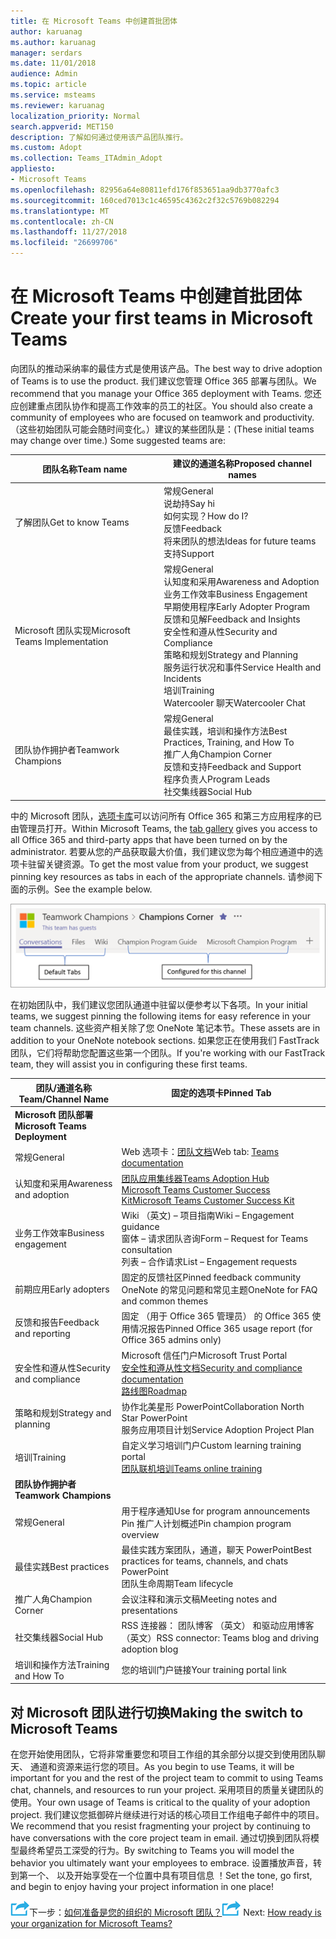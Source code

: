 ```yaml
---
title: 在 Microsoft Teams 中创建首批团体
author: karuanag
ms.author: karuanag
manager: serdars
ms.date: 11/01/2018
audience: Admin
ms.topic: article
ms.service: msteams
ms.reviewer: karuanag
localization_priority: Normal
search.appverid: MET150
description: 了解如何通过使用该产品团队推行。
ms.custom: Adopt
ms.collection: Teams_ITAdmin_Adopt
appliesto:
- Microsoft Teams
ms.openlocfilehash: 82956a64e80811efd176f853651aa9db3770afc3
ms.sourcegitcommit: 160ced7013c1c46595c4362c2f32c5769b082294
ms.translationtype: MT
ms.contentlocale: zh-CN
ms.lasthandoff: 11/27/2018
ms.locfileid: "26699706"
---
```

# <a name="create-your-first-teams-in-microsoft-teams"></a><span data-ttu-id="82184-103">在 Microsoft Teams 中创建首批团体</span><span class="sxs-lookup"><span data-stu-id="82184-103">Create your first teams in Microsoft Teams</span></span>

<span data-ttu-id="82184-104">向团队的推动采纳率的最佳方式是使用该产品。</span><span class="sxs-lookup"><span data-stu-id="82184-104">The best way to drive adoption of Teams is to use the product.</span></span> <span data-ttu-id="82184-105">我们建议您管理 Office 365 部署与团队。</span><span class="sxs-lookup"><span data-stu-id="82184-105">We recommend that you manage your Office 365 deployment with Teams.</span></span> <span data-ttu-id="82184-106">您还应创建重点团队协作和提高工作效率的员工的社区。</span><span class="sxs-lookup"><span data-stu-id="82184-106">You should also create a community of employees who are focused on teamwork and productivity.</span></span> <span data-ttu-id="82184-107">（这些初始团队可能会随时间变化。）建议的某些团队是：</span><span class="sxs-lookup"><span data-stu-id="82184-107">(These initial teams may change over time.) Some suggested teams are:</span></span>

| <span data-ttu-id="82184-108">团队名称</span><span class="sxs-lookup"><span data-stu-id="82184-108">Team name</span></span> | <span data-ttu-id="82184-109">建议的通道名称</span><span class="sxs-lookup"><span data-stu-id="82184-109">Proposed channel names</span></span> |
| --------- | ---------------------- |
| <span data-ttu-id="82184-110">了解团队</span><span class="sxs-lookup"><span data-stu-id="82184-110">Get to know Teams</span></span> | <span data-ttu-id="82184-111">常规</span><span class="sxs-lookup"><span data-stu-id="82184-111">General</span></span></br> <span data-ttu-id="82184-112">说劫持</span><span class="sxs-lookup"><span data-stu-id="82184-112">Say hi</span></span></br> <span data-ttu-id="82184-113">如何实现？</span><span class="sxs-lookup"><span data-stu-id="82184-113">How do I?</span></span></br><span data-ttu-id="82184-114">反馈</span><span class="sxs-lookup"><span data-stu-id="82184-114">Feedback</span></span> </br> <span data-ttu-id="82184-115">将来团队的想法</span><span class="sxs-lookup"><span data-stu-id="82184-115">Ideas for future teams</span></span> </br> <span data-ttu-id="82184-116">支持</span><span class="sxs-lookup"><span data-stu-id="82184-116">Support</span></span> |
| <span data-ttu-id="82184-117">Microsoft 团队实现</span><span class="sxs-lookup"><span data-stu-id="82184-117">Microsoft Teams Implementation</span></span> | <span data-ttu-id="82184-118">常规</span><span class="sxs-lookup"><span data-stu-id="82184-118">General</span></span> <br/> <span data-ttu-id="82184-119">认知度和采用</span><span class="sxs-lookup"><span data-stu-id="82184-119">Awareness and Adoption</span></span> <br/> <span data-ttu-id="82184-120">业务工作效率</span><span class="sxs-lookup"><span data-stu-id="82184-120">Business Engagement</span></span> <br/> <span data-ttu-id="82184-121">早期使用程序</span><span class="sxs-lookup"><span data-stu-id="82184-121">Early Adopter Program</span></span> <br/> <span data-ttu-id="82184-122">反馈和见解</span><span class="sxs-lookup"><span data-stu-id="82184-122">Feedback and Insights</span></span> <br/> <span data-ttu-id="82184-123">安全性和遵从性</span><span class="sxs-lookup"><span data-stu-id="82184-123">Security and Compliance</span></span> <br/> <span data-ttu-id="82184-124">策略和规划</span><span class="sxs-lookup"><span data-stu-id="82184-124">Strategy and Planning</span></span> <br/> <span data-ttu-id="82184-125">服务运行状况和事件</span><span class="sxs-lookup"><span data-stu-id="82184-125">Service Health and Incidents</span></span> <br/> <span data-ttu-id="82184-126">培训</span><span class="sxs-lookup"><span data-stu-id="82184-126">Training</span></span> <br/> <span data-ttu-id="82184-127">Watercooler 聊天</span><span class="sxs-lookup"><span data-stu-id="82184-127">Watercooler Chat</span></span> |
| <span data-ttu-id="82184-128">团队协作拥护者</span><span class="sxs-lookup"><span data-stu-id="82184-128">Teamwork Champions</span></span> | <span data-ttu-id="82184-129">常规</span><span class="sxs-lookup"><span data-stu-id="82184-129">General</span></span> <br/> <span data-ttu-id="82184-130">最佳实践，培训和操作方法</span><span class="sxs-lookup"><span data-stu-id="82184-130">Best Practices, Training, and How To</span></span> <br/> <span data-ttu-id="82184-131">推广人角</span><span class="sxs-lookup"><span data-stu-id="82184-131">Champion Corner</span></span> <br/> <span data-ttu-id="82184-132">反馈和支持</span><span class="sxs-lookup"><span data-stu-id="82184-132">Feedback and Support</span></span> <br/> <span data-ttu-id="82184-133">程序负责人</span><span class="sxs-lookup"><span data-stu-id="82184-133">Program Leads</span></span> <br/> <span data-ttu-id="82184-134">社交集线器</span><span class="sxs-lookup"><span data-stu-id="82184-134">Social Hub</span></span> |

<span data-ttu-id="82184-135">中的 Microsoft 团队，[选项卡库](https://docs.microsoft.com/en-us/microsoftteams/platform/concepts/tabs/tabs-overview)可以访问所有 Office 365 和第三方应用程序的已由管理员打开。</span><span class="sxs-lookup"><span data-stu-id="82184-135">Within Microsoft Teams, the [tab gallery](https://docs.microsoft.com/en-us/microsoftteams/platform/concepts/tabs/tabs-overview) gives you access to all Office 365 and third-party apps that have been turned on by the administrator.</span></span> <span data-ttu-id="82184-136">若要从您的产品获取最大价值，我们建议您为每个相应通道中的选项卡驻留关键资源。</span><span class="sxs-lookup"><span data-stu-id="82184-136">To get the most value from your product, we suggest pinning key resources as tabs in each of the appropriate channels.</span></span> <span data-ttu-id="82184-137">请参阅下面的示例。</span><span class="sxs-lookup"><span data-stu-id="82184-137">See the example below.</span></span>

![默认和自定义选项卡](media/teams-adoption-tab-example.png)

<span data-ttu-id="82184-139">在初始团队中，我们建议您团队通道中驻留以便参考以下各项。</span><span class="sxs-lookup"><span data-stu-id="82184-139">In your initial teams, we suggest pinning the following items for easy reference in your team channels.</span></span> <span data-ttu-id="82184-140">这些资产相关除了您 OneNote 笔记本节。</span><span class="sxs-lookup"><span data-stu-id="82184-140">These assets are in addition to your OneNote notebook sections.</span></span> <span data-ttu-id="82184-141">如果您正在使用我们 FastTrack 团队，它们将帮助您配置这些第一个团队。</span><span class="sxs-lookup"><span data-stu-id="82184-141">If you're working with our FastTrack team, they will assist you in configuring these first teams.</span></span> 

|<span data-ttu-id="82184-142">团队/通道名称</span><span class="sxs-lookup"><span data-stu-id="82184-142">Team/Channel Name</span></span> | <span data-ttu-id="82184-143">固定的选项卡</span><span class="sxs-lookup"><span data-stu-id="82184-143">Pinned Tab</span></span> |
|----------------- | ---------- |
| <span data-ttu-id="82184-144">**Microsoft 团队部署**</span><span class="sxs-lookup"><span data-stu-id="82184-144">**Microsoft Teams Deployment**</span></span> ||
| <span data-ttu-id="82184-145">常规</span><span class="sxs-lookup"><span data-stu-id="82184-145">General</span></span> | <span data-ttu-id="82184-146">Web 选项卡：[团队文档](https://aka.ms/SuccessWithTeams)</span><span class="sxs-lookup"><span data-stu-id="82184-146">Web tab: [Teams documentation](https://aka.ms/SuccessWithTeams)</span></span> |
| <span data-ttu-id="82184-147">认知度和采用</span><span class="sxs-lookup"><span data-stu-id="82184-147">Awareness and adoption</span></span> | [<span data-ttu-id="82184-148">团队应用集线器</span><span class="sxs-lookup"><span data-stu-id="82184-148">Teams Adoption Hub</span></span>](https://aka.ms/DriveTeamsAdoption)<br/>[<span data-ttu-id="82184-149">Microsoft Teams Customer Success Kit</span><span class="sxs-lookup"><span data-stu-id="82184-149">Microsoft Teams Customer Success Kit</span></span>](https://download.microsoft.com/download/A/E/9/AE984CD4-CF4B-41E7-9ABD-6735E3F01897/MicrosoftTeamsCustomerSuccessKit.zip)|
| <span data-ttu-id="82184-150">业务工作效率</span><span class="sxs-lookup"><span data-stu-id="82184-150">Business engagement</span></span> | <span data-ttu-id="82184-151">Wiki （英文) – 项目指南</span><span class="sxs-lookup"><span data-stu-id="82184-151">Wiki – Engagement guidance</span></span><br/><span data-ttu-id="82184-152">窗体 – 请求团队咨询</span><span class="sxs-lookup"><span data-stu-id="82184-152">Form – Request for Teams consultation</span></span><br/><span data-ttu-id="82184-153">列表 – 合作请求</span><span class="sxs-lookup"><span data-stu-id="82184-153">List – Engagement requests</span></span> |
|<span data-ttu-id="82184-154">前期应用</span><span class="sxs-lookup"><span data-stu-id="82184-154">Early adopters</span></span> | <span data-ttu-id="82184-155">固定的反馈社区</span><span class="sxs-lookup"><span data-stu-id="82184-155">Pinned feedback community</span></span> <br/> <span data-ttu-id="82184-156">OneNote 的常见问题和常见主题</span><span class="sxs-lookup"><span data-stu-id="82184-156">OneNote for FAQ and common themes</span></span> |
| <span data-ttu-id="82184-157">反馈和报告</span><span class="sxs-lookup"><span data-stu-id="82184-157">Feedback and reporting</span></span> | <span data-ttu-id="82184-158">固定 （用于 Office 365 管理员） 的 Office 365 使用情况报告</span><span class="sxs-lookup"><span data-stu-id="82184-158">Pinned Office 365 usage report (for Office 365 admins only)</span></span> |
| <span data-ttu-id="82184-159">安全性和遵从性</span><span class="sxs-lookup"><span data-stu-id="82184-159">Security and compliance</span></span> | <span data-ttu-id="82184-160">Microsoft 信任门户</span><span class="sxs-lookup"><span data-stu-id="82184-160">Microsoft Trust Portal</span></span> <br/> [<span data-ttu-id="82184-161">安全性和遵从性文档</span><span class="sxs-lookup"><span data-stu-id="82184-161">Security and compliance documentation</span></span>](https://docs.microsoft.com/en-us/office365/securitycompliance/index)<br/> [<span data-ttu-id="82184-162">路线图</span><span class="sxs-lookup"><span data-stu-id="82184-162">Roadmap</span></span>](https://docs.microsoft.com/office365/securitycompliance/security-roadmap) |
| <span data-ttu-id="82184-163">策略和规划</span><span class="sxs-lookup"><span data-stu-id="82184-163">Strategy and planning</span></span> | <span data-ttu-id="82184-164">协作北美星形 PowerPoint</span><span class="sxs-lookup"><span data-stu-id="82184-164">Collaboration North Star PowerPoint</span></span> <br/> <span data-ttu-id="82184-165">服务应用项目计划</span><span class="sxs-lookup"><span data-stu-id="82184-165">Service Adoption Project Plan</span></span> |
| <span data-ttu-id="82184-166">培训</span><span class="sxs-lookup"><span data-stu-id="82184-166">Training</span></span> | <span data-ttu-id="82184-167">自定义学习培训门户</span><span class="sxs-lookup"><span data-stu-id="82184-167">Custom learning training portal</span></span> <br/> [<span data-ttu-id="82184-168">团队联机培训</span><span class="sxs-lookup"><span data-stu-id="82184-168">Teams online training</span></span>](https://aka.ms/TeamsTraining) |
| <span data-ttu-id="82184-169">**团队协作拥护者**</span><span class="sxs-lookup"><span data-stu-id="82184-169">**Teamwork Champions**</span></span>|  |
| <span data-ttu-id="82184-170">常规</span><span class="sxs-lookup"><span data-stu-id="82184-170">General</span></span> | <span data-ttu-id="82184-171">用于程序通知</span><span class="sxs-lookup"><span data-stu-id="82184-171">Use for program announcements</span></span> <br/> <span data-ttu-id="82184-172">Pin 推广人计划概述</span><span class="sxs-lookup"><span data-stu-id="82184-172">Pin champion program overview</span></span> |
| <span data-ttu-id="82184-173">最佳实践</span><span class="sxs-lookup"><span data-stu-id="82184-173">Best practices</span></span> | <span data-ttu-id="82184-174">最佳实践方案团队，通道，聊天 PowerPoint</span><span class="sxs-lookup"><span data-stu-id="82184-174">Best practices for teams, channels, and chats PowerPoint</span></span> <br/> <span data-ttu-id="82184-175">团队生命周期</span><span class="sxs-lookup"><span data-stu-id="82184-175">Team lifecycle</span></span> |
| <span data-ttu-id="82184-176">推广人角</span><span class="sxs-lookup"><span data-stu-id="82184-176">Champion Corner</span></span> | <span data-ttu-id="82184-177">会议注释和演示文稿</span><span class="sxs-lookup"><span data-stu-id="82184-177">Meeting notes and presentations</span></span> |
| <span data-ttu-id="82184-178">社交集线器</span><span class="sxs-lookup"><span data-stu-id="82184-178">Social Hub</span></span> | <span data-ttu-id="82184-179">RSS 连接器： 团队博客 （英文） 和驱动应用博客 （英文）</span><span class="sxs-lookup"><span data-stu-id="82184-179">RSS connector: Teams blog and driving adoption blog</span></span> |
| <span data-ttu-id="82184-180">培训和操作方法</span><span class="sxs-lookup"><span data-stu-id="82184-180">Training and How To</span></span> | <span data-ttu-id="82184-181">您的培训门户链接</span><span class="sxs-lookup"><span data-stu-id="82184-181">Your training portal link</span></span> |

## <a name="making-the-switch-to-microsoft-teams"></a><span data-ttu-id="82184-182">对 Microsoft 团队进行切换</span><span class="sxs-lookup"><span data-stu-id="82184-182">Making the switch to Microsoft Teams</span></span>

<span data-ttu-id="82184-183">在您开始使用团队，它将非常重要您和项目工作组的其余部分以提交到使用团队聊天、 通道和资源来运行您的项目。</span><span class="sxs-lookup"><span data-stu-id="82184-183">As you begin to use Teams, it will be important for you and the rest of the project team to commit to using Teams chat, channels, and resources to run your project.</span></span> <span data-ttu-id="82184-184">采用项目的质量关键团队的使用。</span><span class="sxs-lookup"><span data-stu-id="82184-184">Your own usage of Teams is critical to the quality of your adoption project.</span></span> <span data-ttu-id="82184-185">我们建议您抵御碎片继续进行对话的核心项目工作组电子邮件中的项目。</span><span class="sxs-lookup"><span data-stu-id="82184-185">We recommend that you resist fragmenting your project by continuing to have conversations with the core project team in email.</span></span> <span data-ttu-id="82184-186">通过切换到团队将模型最终希望员工深受的行为。</span><span class="sxs-lookup"><span data-stu-id="82184-186">By switching to Teams you will model the behavior you ultimately want your employees to embrace.</span></span> <span data-ttu-id="82184-187">设置播放声音，转到第一个、 以及开始享受在一个位置中具有项目信息 ！</span><span class="sxs-lookup"><span data-stu-id="82184-187">Set the tone, go first, and begin to enjoy having your project information in one place!</span></span>  

<span data-ttu-id="82184-188">![下一步步骤图标](media/teams-adoption-next-icon.png)下一步：[如何准备是您的组织的 Microsoft 团队？](teams-adoption-assess-readiness.md)</span><span class="sxs-lookup"><span data-stu-id="82184-188">![Next Steps icon](media/teams-adoption-next-icon.png) Next: [How ready is your organization for Microsoft Teams?](teams-adoption-assess-readiness.md)</span></span>